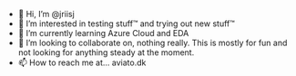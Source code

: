 - 👋 Hi, I’m @jriisj
- 👀 I’m interested in testing stuff™️ and trying out new stuff™️
- 🌱 I’m currently learning Azure Cloud and EDA
- 💞️ I’m looking to collaborate on, nothing really. This is mostly for fun and not looking for anything steady at the moment.
- 📫 How to reach me at... aviato.dk

<!---
jriisj/jriisj is a ✨ special ✨ repository because its `README.md` (this file) appears on your GitHub profile.
You can click the Preview link to take a look at your changes.
--->

